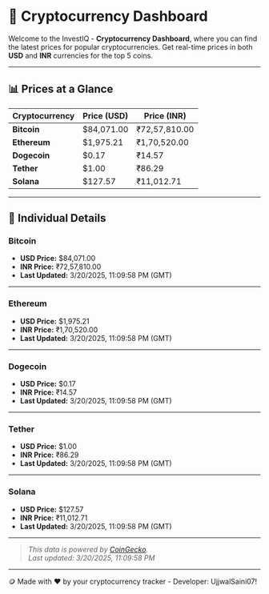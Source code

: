 
# 🚀 Cryptocurrency Dashboard

Welcome to the InvestIQ - **Cryptocurrency Dashboard**, where you can find the latest prices for popular cryptocurrencies. Get real-time prices in both **USD** and **INR** currencies for the top 5 coins.

---

## 📊 Prices at a Glance

| **Cryptocurrency** | **Price (USD)**       | **Price (INR)**        |
|---------------------|-----------------------|------------------------|
| **Bitcoin**   | $84,071.00 | ₹72,57,810.00 |
| **Ethereum**   | $1,975.21 | ₹1,70,520.00 |
| **Dogecoin**   | $0.17 | ₹14.57 |
| **Tether**   | $1.00 | ₹86.29 |
| **Solana**   | $127.57 | ₹11,012.71 |

---

## 📌 Individual Details

### Bitcoin

- **USD Price:** $84,071.00
- **INR Price:** ₹72,57,810.00
- **Last Updated:** 3/20/2025, 11:09:58 PM (GMT)
---


### Ethereum

- **USD Price:** $1,975.21
- **INR Price:** ₹1,70,520.00
- **Last Updated:** 3/20/2025, 11:09:58 PM (GMT)
---


### Dogecoin

- **USD Price:** $0.17
- **INR Price:** ₹14.57
- **Last Updated:** 3/20/2025, 11:09:58 PM (GMT)
---


### Tether

- **USD Price:** $1.00
- **INR Price:** ₹86.29
- **Last Updated:** 3/20/2025, 11:09:58 PM (GMT)
---


### Solana

- **USD Price:** $127.57
- **INR Price:** ₹11,012.71
- **Last Updated:** 3/20/2025, 11:09:58 PM (GMT)
---


> _This data is powered by [CoinGecko](https://www.coingecko.com)._  
> _Last updated: 3/20/2025, 11:09:58 PM_  

---
🪙 Made with ❤️ by your cryptocurrency tracker - Developer: UjjwalSaini07!
